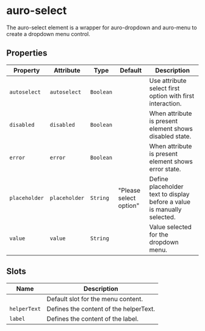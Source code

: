 # auro-select

The auro-select element is a wrapper for auro-dropdown and auro-menu to create a dropdown menu control.

## Properties

| Property      | Attribute     | Type      | Default                | Description                                      |
|---------------|---------------|-----------|------------------------|--------------------------------------------------|
| `autoselect`  | `autoselect`  | `Boolean` |                        | Use attribute select first option with first interaction. |
| `disabled`    | `disabled`    | `Boolean` |                        | When attribute is present element shows disabled state. |
| `error`       | `error`       | `Boolean` |                        | When attribute is present element shows error state. |
| `placeholder` | `placeholder` | `String`  | "Please select option" | Define placeholder text to display before a value is manually selected. |
| `value`       | `value`       | `String`  |                        | Value selected for the dropdown menu.            |

## Slots

| Name         | Description                            |
|--------------|----------------------------------------|
|              | Default slot for the menu content.     |
| `helperText` | Defines the content of the helperText. |
| `label`      | Defines the content of the label.      |
